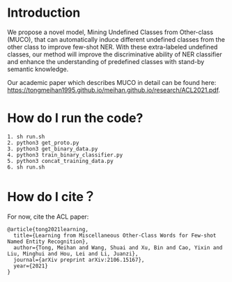 # Introduction
We propose a novel model, Mining Undefined Classes from Other-class (MUCO), that can automatically induce different undefined classes from the other class to improve few-shot NER. With these extra-labeled undefined classes, our method will improve the discriminative ability of NER classifier and enhance the understanding of predefined classes with stand-by semantic knowledge. 

Our academic paper which describes MUCO in detail can be found here: https://tongmeihan1995.github.io/meihan.github.io/research/ACL2021.pdf.

# How do I run the code?
```
1. sh run.sh
2. python3 get_proto.py
3. python3 get_binary_data.py
4. python3 train_binary_classifier.py
5. python3 concat_training_data.py
6. sh run.sh
```

# How do I cite？
For now, cite the ACL paper:
```
@article{tong2021learning,
  title={Learning from Miscellaneous Other-Class Words for Few-shot Named Entity Recognition},
  author={Tong, Meihan and Wang, Shuai and Xu, Bin and Cao, Yixin and Liu, Minghui and Hou, Lei and Li, Juanzi},
  journal={arXiv preprint arXiv:2106.15167},
  year={2021}
}
```
